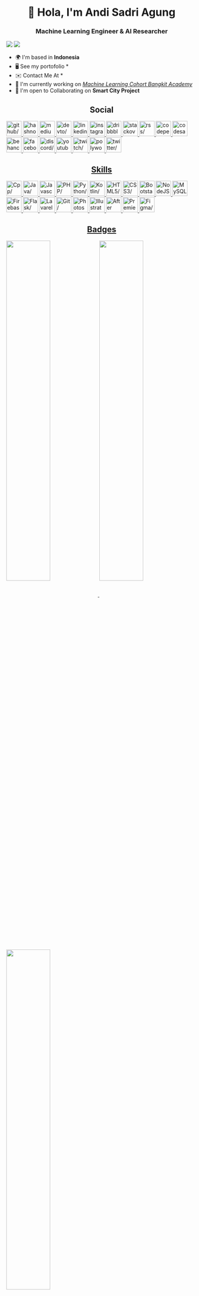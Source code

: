 <h1 align="center">👋 Hola, I'm Andi Sadri Agung</h1>

<h3 align="center">Machine Learning Engineer & AI Researcher</h3>
<img src="https://komarev.com/ghpvc/?username=andizadry&theme=oldie"/>
<img  src="https://github-profile-trophy.vercel.app/?username=andizadry&label=Profile%20views&color=0e75b6&style=flat"/>

- 🌍 I'm based in **Indonesia**
- 🖥️ See my portofolio *<u><a href=* target="_blank">*</a></u>*
- ✉️ Contact Me At *<u><a href=mailto:* target="_blank">*</a></u>*
- 🚀 I'm currently working on *<u><a href=a target="_blank">Machine Learning Cohort Bangkit Academy</a></u>* 
- 🤝 I'm open to Collaborating on **Smart City Project**

<h2 align="center">Social</h2>
<a href="https://www.github.com/andizadry" target="_blank" ><img src="https://res.cloudinary.com/dreamlist/image/upload/v1676730434/ease-prof/social/github-tile_gsrozh.svg" height="40" width="40" alt=github/>
<a href="https://andizadry" target="_blank" ><img src="https://res.cloudinary.com/dreamlist/image/upload/v1676730505/ease-prof/social/icons8-hashnode_itoqqi.svg" height="40" width="40" alt=hashnode/>
<a href="http://www.medium.com/@andizadry" target="_blank" ><img src="https://res.cloudinary.com/dreamlist/image/upload/v1676621629/ease-prof/social/medium-icon-svgrepo-com_wwdm1p.svg" height="40" width="40" alt=medium/>
<a href="https://www.dev.to/andizadry" target="_blank" ><img src="https://res.cloudinary.com/dreamlist/image/upload/v1676730536/ease-prof/social/devto-ar21_ykf9vh.svg" height="40" width="40" alt=devto/>
<a href="https://www.linkedin.com/in/andizadry" target="_blank" ><img src="https://res.cloudinary.com/dreamlist/image/upload/v1676730564/ease-prof/social/linkedin-tile_jaz1sv.svg" height="40" width="40" alt=linkedin/>
<a href="http://www.instagram.com/zadryzx" target="_blank" ><img src="https://res.cloudinary.com/dreamlist/image/upload/v1676730747/ease-prof/social/instagram-icon_awmjo1.svg" height="40" width="40" alt=instagram/>
<a href="https://www.dribbble.com/andizadry" target="_blank" ><img src="https://res.cloudinary.com/dreamlist/image/upload/v1676730799/ease-prof/social/dribbble-icon_cue26p.svg" height="40" width="40" alt=dribbble/>
<a href="https://www.stackoverflow.com/users/andizadry" target="_blank" ><img src="https://res.cloudinary.com/dreamlist/image/upload/v1676731089/ease-prof/social/stackoverflow-tile_h07xxl.svg" height="40" width="40" alt=stackoverflow/>
<a href="https://andizadry" target="_blank" ><img src="https://res.cloudinary.com/dreamlist/image/upload/v1676731109/ease-prof/social/rss-icon_vwgwpf.svg" height="40" width="40" alt=rss/>
<a href="https://www.codepen.io/andizadry" target="_blank" ><img src="https://res.cloudinary.com/dreamlist/image/upload/v1676731063/ease-prof/social/codepen-tile_sqpe1w.svg" height="40" width="40" alt=codepen/>
<a href="https://www.codesandbox.com/andizadry" target="_blank" ><img src="https://res.cloudinary.com/dreamlist/image/upload/v1676731037/ease-prof/social/codesandbox-logo-thin_yvnyx0.svg" height="40" width="40" alt=codesandbox/>
<a href="https://www.behance.com/andizadry" target="_blank" ><img src="https://res.cloudinary.com/dreamlist/image/upload/v1676730846/ease-prof/social/icons8-behance_f93dfn.svg" height="40" width="40" alt=behance/>
<a href="https://www.facebook.com/andizadry" target="_blank" ><img src="https://res.cloudinary.com/dreamlist/image/upload/v1676730776/ease-prof/social/facebook-tile_ohluug.svg" height="40" width="40" alt=facebook/>
<a href="https://discord.com/users/andizadry" target="_blank" ><img src="https://res.cloudinary.com/dreamlist/image/upload/v1676730718/ease-prof/social/discord-icon-svgrepo-com_wuyhta.svg" height="40" width="40" alt=discord/>
<a href="https://www.youtube.com/c/andizadry" target="_blank" ><img src="https://res.cloudinary.com/dreamlist/image/upload/v1676730621/ease-prof/social/youtube-icon_dzg0aj.svg" height="40" width="40" alt=youtube/>
<a href="https://www.twitch.tv/andizadry" target="_blank" ><img src="https://res.cloudinary.com/dreamlist/image/upload/v1676730592/ease-prof/social/twitch-tile_swb6dy.svg" height="40" width="40" alt=twitch/>
<a href="https://www.polywork.com/andizadry" target="_blank" ><img src="https://res.cloudinary.com/dreamlist/image/upload/v1676621741/ease-prof/social/polywork-logos-idr8P4-CGw_d5p6fm.svg" height="40" width="40" alt=polywork/>
<a href="https://www.twitter.com/andizadry" target="_blank" ><img src="https://res.cloudinary.com/dreamlist/image/upload/v1676730463/ease-prof/social/twitter-tile_wvivtr.svg" height="40" width="40" alt=twitter/>

<h2 align="center">Skills</h2>
<a href="https://docs.microsoft.com/en-us/cpp/?view=msvc-170" target="_blank" ><img src="https://res.cloudinary.com/dreamlist/image/upload/v1676609803/ease-prof/programming%20languages/c_bvvkhv.svg" height="40" width="40" alt=Cpp/>
<a href="https://www.oracle.com/java/" target="_blank" ><img src="https://res.cloudinary.com/dreamlist/image/upload/v1676727028/ease-prof/programming%20languages/java-icon_ksqmpo.svg" height="40" width="40" alt=Java/>
<a href="https://developer.mozilla.org/en-US/docs/Web/JavaScript" target="_blank" ><img src="https://res.cloudinary.com/dreamlist/image/upload/v1676609805/ease-prof/programming%20languages/javascript_zl26n3.svg" height="40" width="40" alt=Javascript/>
<a href="https://www.php.net/" target="_blank" ><img src="https://res.cloudinary.com/dreamlist/image/upload/v1676728606/ease-prof/programming%20languages/php-icon_l6wqva.svg" height="40" width="40" alt=PHP/>
<a href="https://www.python.org/" target="_blank" ><img src="https://res.cloudinary.com/dreamlist/image/upload/v1676609806/ease-prof/programming%20languages/python_e8bquv.svg" height="40" width="40" alt=Python/>
<a href="https://kotlinlang.org/" target="_blank" ><img src="https://res.cloudinary.com/dreamlist/image/upload/v1676609805/ease-prof/programming%20languages/kotlin_gfb0ca.svg" height="40" width="40" alt=Kotlin/>
<a href="https://developer.mozilla.org/en-US/docs/Glossary/HTML5" target="_blank" ><img src="https://res.cloudinary.com/dreamlist/image/upload/v1676609810/ease-prof/others/html_lk2f50.svg" height="40" width="40" alt=HTML5/>
<a href="https://www.w3.org/TR/CSS/#css" target="_blank" ><img src="https://res.cloudinary.com/dreamlist/image/upload/v1676609810/ease-prof/others/css_ebnigo.svg" height="40" width="40" alt=CSS3/>
<a href="https://getbootstrap.com/" target="_blank" ><img src="https://res.cloudinary.com/dreamlist/image/upload/v1676609812/ease-prof/frameworks/boostrap_tlv0am.svg" height="40" width="40" alt=Bootstarp/>
<a href="https://nodejs.org/en/" target="_blank" ><img src="https://res.cloudinary.com/dreamlist/image/upload/v1676729013/ease-prof/programming%20languages/nodejs-icon_xl8kno.svg" height="40" width="40" alt=NodeJS/>
<a href="https://www.mysql.com/" target="_blank" ><img src="https://res.cloudinary.com/dreamlist/image/upload/v1676729166/ease-prof/programming%20languages/mysql-6_ucn6fm.svg" height="40" width="40" alt=MySQL/>
<a href="https://firebase.google.com/" target="_blank" ><img src="https://res.cloudinary.com/dreamlist/image/upload/v1676729196/ease-prof/programming%20languages/firebase-2_j0abc8.svg" height="40" width="40" alt=Firebase/>
<a href="https://flask.palletsprojects.com/en/2.0.x/" target="_blank" ><img src="https://res.cloudinary.com/dreamlist/image/upload/v1676609813/ease-prof/frameworks/flask_pbtq3y.svg" height="40" width="40" alt=Flask/>
<a href="https://laravel.com/" target="_blank" ><img src="https://res.cloudinary.com/dreamlist/image/upload/v1676609813/ease-prof/frameworks/laravel_jm1m6s.svg" height="40" width="40" alt=Lavarel/>
<a href="https://git-scm.com/" target="_blank" ><img src="https://res.cloudinary.com/dreamlist/image/upload/v1676726456/ease-prof/others/git_xzurom.svg" height="40" width="40" alt=Git/>
<a href="https://www.adobe.com/uk/products/photoshop.html" target="_blank" ><img src="https://res.cloudinary.com/dreamlist/image/upload/v1676730022/ease-prof/programming%20languages/adobe-photoshop-2_sgivl3.svg" height="40" width="40" alt=Photoshop/>
<a href="https://www.profileme.dev/adobe.com/uk/products/illustrator.html" target="_blank" ><img src="https://res.cloudinary.com/dreamlist/image/upload/v1676730058/ease-prof/programming%20languages/adobe-illustrator-cc-icon_shwiil.svg" height="40" width="40" alt=Illustrator/>
<a href="https://www.adobe.com/uk/products/aftereffects.html" target="_blank" ><img src="https://res.cloudinary.com/dreamlist/image/upload/v1676730090/ease-prof/programming%20languages/after-effects-1_wzarae.svg" height="40" width="40" alt=After Effects/>
<a href="https://www.adobe.com/uk/products/premiere.html" target="_blank" ><img src="https://res.cloudinary.com/dreamlist/image/upload/v1676730117/ease-prof/programming%20languages/premiere-pro-cc_zhznfg.svg" height="40" width="40" alt=Premiere Pro/>
<a href="https://www.figma.com/" target="_blank" ><img src="https://res.cloudinary.com/dreamlist/image/upload/v1676730196/ease-prof/programming%20languages/icons8-figma_ikwot6.svg" height="40" width="40" alt=Figma/>

<h2 align="center">Badges</h2>
<img align="center" width="48%" src="https://github-readme-stats.vercel.app/api?username=andizadry&show_icons=true&theme=blue-green"/>
<img align="center" width="48%" src="https://github-readme-streak-stats.herokuapp.com/?user=andizadry&theme=dark"/>
<img align="center" width="48%" src="https://github-readme-stats.vercel.app/api/top-langs/?username=andizadry&layout=compact&theme=dark"/>
<h2>Support</h2>
<a align="center" href="https://www.buymeacoffee.com/zadryzx" target="_blank" ><img align="center" src="https://cdn.buymeacoffee.com/buttons/v2/default-yellow.png" width="200" alt="by Me Coffee"/>
